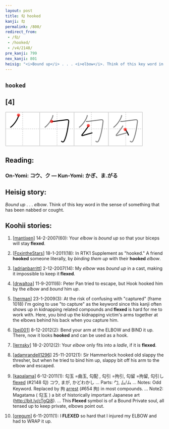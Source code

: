 ```yaml
---
layout: post
title: 勾 hooked
kanji: 勾
permalink: /800/
redirect_from:
 - /勾/
 - /hooked/
 - /v4/2148/
pre_kanji: 799
nex_kanji: 801
heisig: "<i>Bound up</i> . . . <i>elbow</i>. Think of this key word in the sense of something that has been nabbed or cought."
---
```


## `hooked`

## [4]

<div class="stroke"><img src="../images/E58BBE.png" /></div>

## Reading:

### On-Yomi: コウ、ク &mdash; Kun-Yomi: かぎ、ま.がる

## Heisig story:

<i>Bound up</i> . . . <i>elbow</i>. Think of this key word in the sense of something that has been nabbed or cought.

## Koohii stories:

1) [<a href="http://kanji.koohii.com/profile/mantixen">mantixen</a>] 14-2-2007(60): Your <em>elbow</em> is <em>bound up</em> so that your biceps will stay<strong> flexed</strong>.

2) [<a href="http://kanji.koohii.com/profile/FoxintheStars">FoxintheStars</a>] 18-1-2011(18): In RTK1 Supplement as &quot;hooked.&quot; A friend <strong>hooked</strong> someone literally, by <em>binding them up</em> with their <strong>hooked</strong> <em>elbow</em>.

3) [<a href="http://kanji.koohii.com/profile/adrianbarritt">adrianbarritt</a>] 2-12-2007(14): My <em>elbow</em> was <em>bound up</em> in a cast, making it impossible to keep it<strong> flexed</strong>.

4) [<a href="http://kanji.koohii.com/profile/drwaltoa">drwaltoa</a>] 11-9-2011(6): Peter Pan tried to escape, but Hook hooked him by the <em>elbow</em> and <em>bound</em> him <em>up</em>.

5) [<a href="http://kanji.koohii.com/profile/herman">herman</a>] 23-1-2009(3): At the risk of confusing with &quot;captured&quot; (frame 1018) I&#039;m going to use &quot;to capture&quot; as the keyword since this kanji often shows up in kidnapping related compounds and<strong> flexed</strong> is hard for me to work with. Here, you bind up the kidnapping victim&#039;s arms together at the elbows behind his back when you capture him.

6) [<a href="http://kanji.koohii.com/profile/bej001">bej001</a>] 8-12-2012(2): Bend your arm at the ELBOW and BIND it up. There, now it looks <strong>hooked</strong> and can be used as a hook.

7) [<a href="http://kanji.koohii.com/profile/lernsky">lernsky</a>] 18-2-2012(2): Your <em>elbow</em> only fits into a <em>ladle</em>, if it is <strong>flexed</strong>.

8) [<a href="http://kanji.koohii.com/profile/adamrandell1296">adamrandell1296</a>] 25-11-2012(1): Sir Hammerlock hooked old slappy the thresher, but when he tried to bind him up, slappy bit off his arm to the elbow and escaped.

9) [<a href="http://kanji.koohii.com/profile/kapalama">kapalama</a>] 6-12-2011(1): 勾玉 =曲玉, 勾配 , 勾引 =拘引, 勾留 =拘留, 勾引し <a href="../v4/2148">flexed</a> (#2148 勾) コウ, まが, かどわかし ... Parts: 勹, 厶/ム ... Notes: Odd Keyword. Replaced by 拘 <a href="../v4/654">arrest</a> (#654 拘) in most compounds. ... Note2: Magatama ( 勾玉 ) a bit of historically important Japanese art (<a href="http://bit.ly/cTgQi8">http://bit.ly/cTgQi8</a>). ... This<strong> Flexed</strong> symbol is of a Bound Private soul, all tensed up to keep private, elbows point out.

10) [<a href="http://kanji.koohii.com/profile/oregum">oregum</a>] 6-11-2011(1): I<strong> FLEXED</strong> so hard that I injured my ELBOW and had to WRAP it up.
